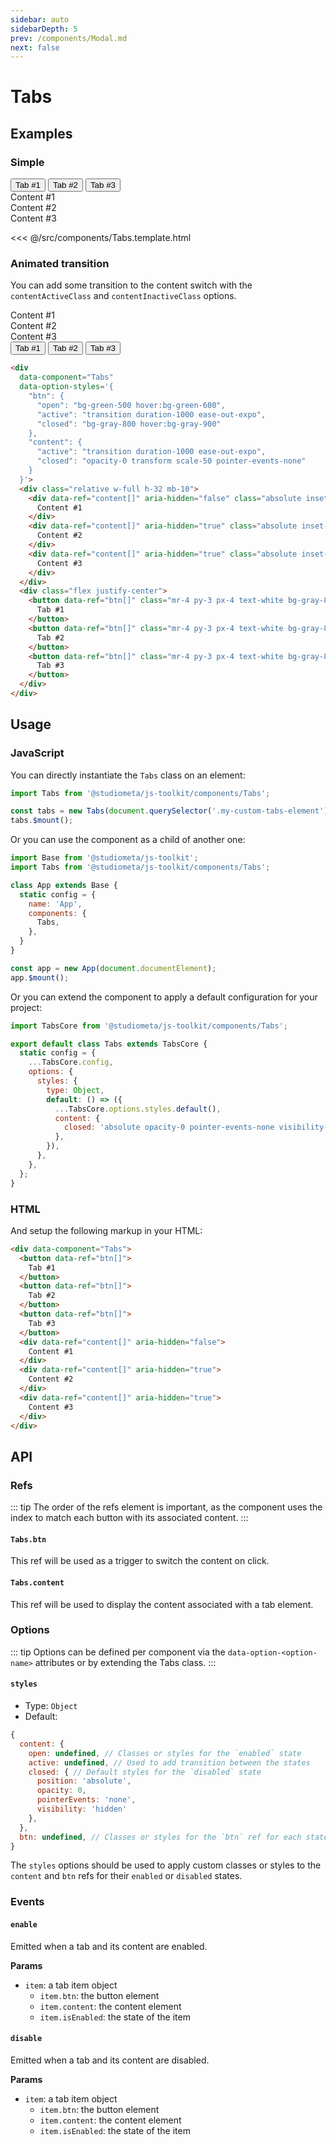 ```yaml
---
sidebar: auto
sidebarDepth: 5
prev: /components/Modal.md
next: false
---
```


# Tabs

## Examples

### Simple

<Preview>
  <div data-component="Tabs" data-option-styles='{ "btn": { "open": { "borderBottomColor": "#fff" } } }'>
    <div class="flex px-10">
      <button data-ref="btn[]" class="-mb-px -ml-px p-4 bg-white border">
        Tab #1
      </button>
      <button data-ref="btn[]" class="-mb-px -ml-px p-4 bg-white border">
        Tab #2
      </button>
      <button data-ref="btn[]" class="-mb-px -ml-px p-4 bg-white border">
        Tab #3
      </button>
    </div>
    <div class="p-10 bg-white border">
      <div data-ref="content[]" aria-hidden="false">
        Content #1
      </div>
      <div data-ref="content[]" aria-hidden="true">
        Content #2
      </div>
      <div data-ref="content[]" aria-hidden="true">
        Content #3
      </div>
    </div>
  </div>
</Preview>

<<< @/src/components/Tabs.template.html

### Animated transition

You can add some transition to the content switch with the `contentActiveClass` and `contentInactiveClass` options.


<Preview>
  <div
    data-component="Tabs"
    data-option-styles='{
      "btn": {
        "open": "bg-green-500 hover:bg-green-600",
        "active": "transition duration-500 ease-out-expo",
        "closed": "bg-gray-800 hover:bg-gray-900"
      },
      "content": {
        "active": "transition duration-500 ease-out-expo",
        "closed": "opacity-0 transform scale-50 pointer-events-none"
      }
    }'>
    <div class="relative w-full h-32 mb-10">
      <div data-ref="content[]" aria-hidden="false" class="absolute inset-0 flex items-center justify-center bg-white shadow-xl rounded">
        Content #1
      </div>
      <div data-ref="content[]" aria-hidden="true" class="absolute inset-0 flex items-center justify-center bg-white shadow-xl rounded ">
        Content #2
      </div>
      <div data-ref="content[]" aria-hidden="true" class="absolute inset-0 flex items-center justify-center bg-white shadow-xl rounded">
        Content #3
      </div>
    </div>
    <div class="flex justify-center">
      <button data-ref="btn[]" class="mr-4 py-3 px-4 text-white bg-gray-800 hover:bg-gray-900 rounded">
        Tab #1
      </button>
      <button data-ref="btn[]" class="mr-4 py-3 px-4 text-white bg-gray-800 hover:bg-gray-900 rounded">
        Tab #2
      </button>
      <button data-ref="btn[]" class="mr-4 py-3 px-4 text-white bg-gray-800 hover:bg-gray-900 rounded">
        Tab #3
      </button>
    </div>
  </div>
</Preview>


```html
<div
  data-component="Tabs"
  data-option-styles='{
    "btn": {
      "open": "bg-green-500 hover:bg-green-600",
      "active": "transition duration-1000 ease-out-expo",
      "closed": "bg-gray-800 hover:bg-gray-900"
    },
    "content": {
      "active": "transition duration-1000 ease-out-expo",
      "closed": "opacity-0 transform scale-50 pointer-events-none"
    }
  }'>
  <div class="relative w-full h-32 mb-10">
    <div data-ref="content[]" aria-hidden="false" class="absolute inset-0 flex items-center justify-center bg-white shadow-xl rounded">
      Content #1
    </div>
    <div data-ref="content[]" aria-hidden="true" class="absolute inset-0 flex items-center justify-center bg-white shadow-xl rounded ">
      Content #2
    </div>
    <div data-ref="content[]" aria-hidden="true" class="absolute inset-0 flex items-center justify-center bg-white shadow-xl rounded">
      Content #3
    </div>
  </div>
  <div class="flex justify-center">
    <button data-ref="btn[]" class="mr-4 py-3 px-4 text-white bg-gray-800 hover:bg-gray-900 rounded">
      Tab #1
    </button>
    <button data-ref="btn[]" class="mr-4 py-3 px-4 text-white bg-gray-800 hover:bg-gray-900 rounded">
      Tab #2
    </button>
    <button data-ref="btn[]" class="mr-4 py-3 px-4 text-white bg-gray-800 hover:bg-gray-900 rounded">
      Tab #3
    </button>
  </div>
</div>
```

## Usage

### JavaScript

You can directly instantiate the `Tabs` class on an element:

```js
import Tabs from '@studiometa/js-toolkit/components/Tabs';

const tabs = new Tabs(document.querySelector('.my-custom-tabs-element'));
tabs.$mount();
```

Or you can use the component as a child of another one:

```js
import Base from '@studiometa/js-toolkit';
import Tabs from '@studiometa/js-toolkit/components/Tabs';

class App extends Base {
  static config = {
    name: 'App',
    components: {
      Tabs,
    },
  }
}

const app = new App(document.documentElement);
app.$mount();
```

Or you can extend the component to apply a default configuration for your project:

```js
import TabsCore from '@studiometa/js-toolkit/components/Tabs';

export default class Tabs extends TabsCore {
  static config = {
    ...TabsCore.config,
    options: {
      styles: {
        type: Object,
        default: () => ({
          ...TabsCore.options.styles.default(),
          content: {
            closed: 'absolute opacity-0 pointer-events-none visibility-hidden',
          },
        }),
      },
    },
  };
}
```

### HTML

And setup the following markup in your HTML:

```html
<div data-component="Tabs">
  <button data-ref="btn[]">
    Tab #1
  </button>
  <button data-ref="btn[]">
    Tab #2
  </button>
  <button data-ref="btn[]">
    Tab #3
  </button>
  <div data-ref="content[]" aria-hidden="false">
    Content #1
  </div>
  <div data-ref="content[]" aria-hidden="true">
    Content #2
  </div>
  <div data-ref="content[]" aria-hidden="true">
    Content #3
  </div>
</div>
```

## API

### Refs

::: tip
The order of the refs element is important, as the component uses the index to match each button with its associated content.
:::

#### `Tabs.btn`

This ref will be used as a trigger to switch the content on click.

#### `Tabs.content`

This ref will be used to display the content associated with a tab element.

### Options

::: tip
Options can be defined per component via the `data-option-<option-name>` attributes or by extending the Tabs class.
:::

#### `styles`

- Type: `Object`
- Default:

```js
{
  content: {
    open: undefined, // Classes or styles for the `enabled` state
    active: undefined, // Used to add transition between the states
    closed: { // Default styles for the `disabled` state
      position: 'absolute',
      opacity: 0,
      pointerEvents: 'none',
      visibility: 'hidden'
    },
  },
  btn: undefined, // Classes or styles for the `btn` ref for each states
}
```

The `styles` options should be used to apply custom classes or styles to the `content` and `btn` refs for their `enabled` or `disabled` states.

### Events

#### `enable`

Emitted when a tab and its content are enabled.

**Params**
- `item`: a tab item object
  + `item.btn`: the button element
  + `item.content`: the content element
  + `item.isEnabled`: the state of the item

#### `disable`

Emitted when a tab and its content are disabled.

**Params**
- `item`: a tab item object
  + `item.btn`: the button element
  + `item.content`: the content element
  + `item.isEnabled`: the state of the item
